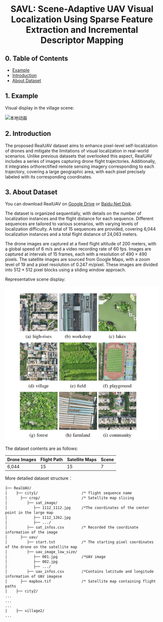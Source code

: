 <h1 align="center"> SAVL: Scene-Adaptive UAV Visual Localization Using Sparse Feature Extraction and Incremental Descriptor Mapping </h1>


## 0. Table of Contents
* [Example](#1-example)
* [Introduction](#2-introduction)
* [About Dataset](#3-about-dataset)

## 1. Example

Visual display in the village scene:

![本地动画](./assets/demo0.gif)



## 2. Introduction

The proposed RealUAV dataset aims to enhance pixel-level self-localization of drones and mitigate the limitations of visual localization in real-world scenarios. Unlike previous datasets that overlooked this aspect, RealUAV includes a series of images capturing drone flight trajectories. Additionally, it integrates orthorectified remote sensing imagery corresponding to each trajectory, covering a large geographic area, with each pixel precisely labeled with its corresponding coordinates.

## 3. About Dataset

You can download RealUAV  on [Google Drive](https://drive.google.com/file/d/1lLf2vs6OhOiA5KMhp3VYnm5dtUTOffam/view?usp=sharing) or [Baidu Net Disk](https://pan.baidu.com/s/1W8NVOlnuA4syjd_xFE7udQ?pwd=ublr ).

The dataset is organized sequentially, with details on the number of localization instances and the flight distance for each sequence. Different sequences are tailored to various scenarios, with varying levels of localization difficulty. A total of 15 sequences are provided, covering 6,044 localization instances and a total flight distance of 24,063 meters.

The drone images are captured at a fixed flight altitude of 200 meters, with a global speed of 6 m/s and a video recording rate of 60 fps. Images are captured at intervals of 15 frames, each with a resolution of $490 \times 490$ pixels. The satellite images are sourced from Google Maps, with a zoom level of 19 and a pixel resolution of 0.247 m/pixel. These images are divided into $512 \times 512$ pixel blocks using a sliding window approach.

Representative scene display:

<img src="assets/image-20250210095028344.png" alt="image-20250210095028344" style="zoom: 67%;" />

The dataset contents are as follows:

| Drone Images | Flight Path | Satellite Maps | Scene |
| ------------ | ----------- | -------------- | ------------- |
| 6,044        | 15          | 15             |7|

More detailed dataset structure：

```
├── RealUAV/
|    ├── city1/                    /* flight sequence name
│      ├── crop/                   /* Satellite map slicing
│         ├── sat_image/
│            ├── 1112_1112.jpg     /*The coordinates of the center point in the large map
│            ├── 1112_1262.jpg
│            ├── .../
│         ├── sat_infos.csv        /* Recorded the coordinate information of the image
│      ├── uav/
│         ├── start.txt            /* The starting pixel coordinates of the drone on the satellite map
│         ├── uav_image_low_size/
│            ├── 001.jpg           /*UAV image
│            ├── 002.jpg
│            ├── .../
│         ├── uav_infos.csv        /*Contains latitude and longitude information of UAV imagese
│      ├── mapbox.tif              /* Satellite map containing flight paths
|    ├── city2/                            
...
...
...
|    ├── village2/  
...
```


